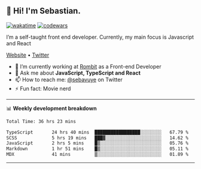 ## 👋 Hi! I'm Sebastian.

[![wakatime](https://wakatime.com/badge/user/df0036c6-328a-4a39-be9b-e49417ed22a1.svg)](https://wakatime.com/@df0036c6-328a-4a39-be9b-e49417ed22a1)
[![codewars](https://www.codewars.com/users/sebavuye/badges/small)](https://www.codewars.com/users/sebavuye)

I’m a self-taught front end developer. Currently, my main focus is Javascript and React

[Website](https://sebastianvuye.be) • [Twitter](https://twitter.com/sebavuye)

- 🔭 I’m currently working at [Rombit](https://rombit.com/) as a Front-end Developer
- 💬 Ask me about **JavaScript, TypeScript and React**
- 📫 How to reach me: [@sebavuye](https://twitter.com/sebavuye) on Twitter
- ⚡ Fun fact: Movie nerd

-------

📊 **Weekly development breakdown**

<!--START_SECTION:waka-->

```txt
Total Time: 36 hrs 23 mins

TypeScript       24 hrs 40 mins  █████████████████░░░░░░░░   67.79 %
SCSS             5 hrs 19 mins   ███▓░░░░░░░░░░░░░░░░░░░░░   14.62 %
JavaScript       2 hrs 5 mins    █▒░░░░░░░░░░░░░░░░░░░░░░░   05.76 %
Markdown         1 hr 51 mins    █▒░░░░░░░░░░░░░░░░░░░░░░░   05.11 %
MDX              41 mins         ▒░░░░░░░░░░░░░░░░░░░░░░░░   01.89 %
```

<!--END_SECTION:waka-->
-------

